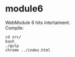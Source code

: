 # module6

WebModule 6 hits intertaiment.\
Compile:
```
cd src/
bash
./gulp
chrome ../index.html
```